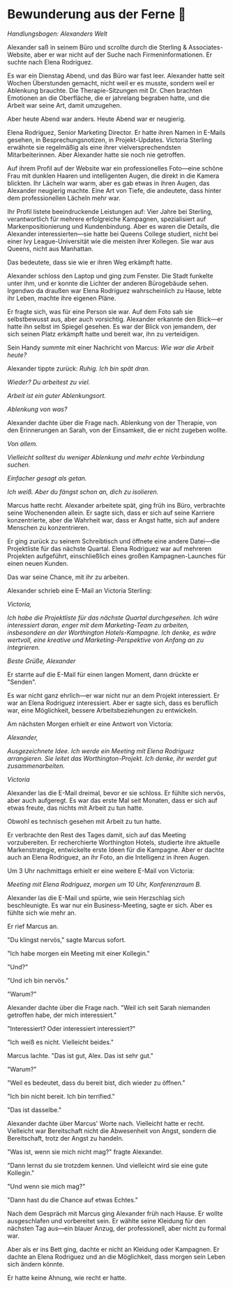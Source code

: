 # Bewunderung aus der Ferne 👀

*Handlungsbogen: Alexanders Welt*

Alexander saß in seinem Büro und scrollte durch die Sterling & Associates-Website, aber er war nicht auf der Suche nach Firmeninformationen. Er suchte nach Elena Rodriguez.

Es war ein Dienstag Abend, und das Büro war fast leer. Alexander hatte seit Wochen Überstunden gemacht, nicht weil er es musste, sondern weil er Ablenkung brauchte. Die Therapie-Sitzungen mit Dr. Chen brachten Emotionen an die Oberfläche, die er jahrelang begraben hatte, und die Arbeit war seine Art, damit umzugehen.

Aber heute Abend war anders. Heute Abend war er neugierig.

Elena Rodriguez, Senior Marketing Director. Er hatte ihren Namen in E-Mails gesehen, in Besprechungsnotizen, in Projekt-Updates. Victoria Sterling erwähnte sie regelmäßig als eine ihrer vielversprechendsten Mitarbeiterinnen. Aber Alexander hatte sie noch nie getroffen.

Auf ihrem Profil auf der Website war ein professionelles Foto—eine schöne Frau mit dunklen Haaren und intelligenten Augen, die direkt in die Kamera blickten. Ihr Lächeln war warm, aber es gab etwas in ihren Augen, das Alexander neugierig machte. Eine Art von Tiefe, die andeutete, dass hinter dem professionellen Lächeln mehr war.

Ihr Profil listete beeindruckende Leistungen auf: Vier Jahre bei Sterling, verantwortlich für mehrere erfolgreiche Kampagnen, spezialisiert auf Markenpositionierung und Kundenbindung. Aber es waren die Details, die Alexander interessierten—sie hatte bei Queens College studiert, nicht bei einer Ivy League-Universität wie die meisten ihrer Kollegen. Sie war aus Queens, nicht aus Manhattan.

Das bedeutete, dass sie wie er ihren Weg erkämpft hatte.

Alexander schloss den Laptop und ging zum Fenster. Die Stadt funkelte unter ihm, und er konnte die Lichter der anderen Bürogebäude sehen. Irgendwo da draußen war Elena Rodriguez wahrscheinlich zu Hause, lebte ihr Leben, machte ihre eigenen Pläne.

Er fragte sich, was für eine Person sie war. Auf dem Foto sah sie selbstbewusst aus, aber auch vorsichtig. Alexander erkannte den Blick—er hatte ihn selbst im Spiegel gesehen. Es war der Blick von jemandem, der sich seinen Platz erkämpft hatte und bereit war, ihn zu verteidigen.

Sein Handy summte mit einer Nachricht von Marcus: *Wie war die Arbeit heute?*

Alexander tippte zurück: *Ruhig. Ich bin spät dran.*

*Wieder? Du arbeitest zu viel.*

*Arbeit ist ein guter Ablenkungsort.*

*Ablenkung von was?*

Alexander dachte über die Frage nach. Ablenkung von der Therapie, von den Erinnerungen an Sarah, von der Einsamkeit, die er nicht zugeben wollte.

*Von allem.*

*Vielleicht solltest du weniger Ablenkung und mehr echte Verbindung suchen.*

*Einfacher gesagt als getan.*

*Ich weiß. Aber du fängst schon an, dich zu isolieren.*

Marcus hatte recht. Alexander arbeitete spät, ging früh ins Büro, verbrachte seine Wochenenden allein. Er sagte sich, dass er sich auf seine Karriere konzentrierte, aber die Wahrheit war, dass er Angst hatte, sich auf andere Menschen zu konzentrieren.

Er ging zurück zu seinem Schreibtisch und öffnete eine andere Datei—die Projektliste für das nächste Quartal. Elena Rodriguez war auf mehreren Projekten aufgeführt, einschließlich eines großen Kampagnen-Launches für einen neuen Kunden.

Das war seine Chance, mit ihr zu arbeiten.

Alexander schrieb eine E-Mail an Victoria Sterling:

*Victoria,*

*Ich habe die Projektliste für das nächste Quartal durchgesehen. Ich wäre interessiert daran, enger mit dem Marketing-Team zu arbeiten, insbesondere an der Worthington Hotels-Kampagne. Ich denke, es wäre wertvoll, eine kreative und Marketing-Perspektive von Anfang an zu integrieren.*

*Beste Grüße,*
*Alexander*

Er starrte auf die E-Mail für einen langen Moment, dann drückte er "Senden".

Es war nicht ganz ehrlich—er war nicht nur an dem Projekt interessiert. Er war an Elena Rodriguez interessiert. Aber er sagte sich, dass es beruflich war, eine Möglichkeit, bessere Arbeitsbeziehungen zu entwickeln.

Am nächsten Morgen erhielt er eine Antwort von Victoria:

*Alexander,*

*Ausgezeichnete Idee. Ich werde ein Meeting mit Elena Rodriguez arrangieren. Sie leitet das Worthington-Projekt. Ich denke, ihr werdet gut zusammenarbeiten.*

*Victoria*

Alexander las die E-Mail dreimal, bevor er sie schloss. Er fühlte sich nervös, aber auch aufgeregt. Es war das erste Mal seit Monaten, dass er sich auf etwas freute, das nichts mit Arbeit zu tun hatte.

Obwohl es technisch gesehen mit Arbeit zu tun hatte.

Er verbrachte den Rest des Tages damit, sich auf das Meeting vorzubereiten. Er recherchierte Worthington Hotels, studierte ihre aktuelle Markenstrategie, entwickelte erste Ideen für die Kampagne. Aber er dachte auch an Elena Rodriguez, an ihr Foto, an die Intelligenz in ihren Augen.

Um 3 Uhr nachmittags erhielt er eine weitere E-Mail von Victoria:

*Meeting mit Elena Rodriguez, morgen um 10 Uhr, Konferenzraum B.*

Alexander las die E-Mail und spürte, wie sein Herzschlag sich beschleunigte. Es war nur ein Business-Meeting, sagte er sich. Aber es fühlte sich wie mehr an.

Er rief Marcus an.

"Du klingst nervös," sagte Marcus sofort.

"Ich habe morgen ein Meeting mit einer Kollegin."

"Und?"

"Und ich bin nervös."

"Warum?"

Alexander dachte über die Frage nach. "Weil ich seit Sarah niemanden getroffen habe, der mich interessiert."

"Interessiert? Oder interessiert interessiert?"

"Ich weiß es nicht. Vielleicht beides."

Marcus lachte. "Das ist gut, Alex. Das ist sehr gut."

"Warum?"

"Weil es bedeutet, dass du bereit bist, dich wieder zu öffnen."

"Ich bin nicht bereit. Ich bin terrified."

"Das ist dasselbe."

Alexander dachte über Marcus' Worte nach. Vielleicht hatte er recht. Vielleicht war Bereitschaft nicht die Abwesenheit von Angst, sondern die Bereitschaft, trotz der Angst zu handeln.

"Was ist, wenn sie mich nicht mag?" fragte Alexander.

"Dann lernst du sie trotzdem kennen. Und vielleicht wird sie eine gute Kollegin."

"Und wenn sie mich mag?"

"Dann hast du die Chance auf etwas Echtes."

Nach dem Gespräch mit Marcus ging Alexander früh nach Hause. Er wollte ausgeschlafen und vorbereitet sein. Er wählte seine Kleidung für den nächsten Tag aus—ein blauer Anzug, der professionell, aber nicht zu formal war.

Aber als er ins Bett ging, dachte er nicht an Kleidung oder Kampagnen. Er dachte an Elena Rodriguez und an die Möglichkeit, dass morgen sein Leben sich ändern könnte.

Er hatte keine Ahnung, wie recht er hatte.